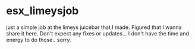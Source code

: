 # esx_limeysjob
just a simple job at the limeys juicebar that I made. Figured that I wanna share it here. Don't expect any fixes or updates... I don't have the time and energy to do those.. sorry.

